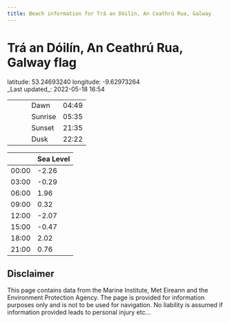 ```yaml
---
title: Beach information for Trá an Dóilín, An Ceathrú Rua, Galway
---
```

# Trá an Dóilín, An Ceathrú Rua, Galway <span class="material-icons blue-flag">flag</span>

<div class="location-info">latitude: 53.24693240 longitude: -9.62973264</div>
<div class="met-eireann-warnings"></div>
_Last updated_: 2022-05-18 16:54

|   |   |   |   |   |
|---|---|---|---|---|
|   |   |   | Dawn  | 04:49 |
|   |   |   | Sunrise  | 05:35 |
|   |   |   | Sunset  | 21:35 |
|   |   |   | Dusk  | 22:22 |

<div></div>

|   | Sea Level  |
|---|---|
| 00:00 | -2.26 |
| 03:00 | -0.29 |
| 06:00 | 1.96 |
| 09:00 | 0.32 |
| 12:00 | -2.07 |
| 15:00 | -0.47 |
| 18:00 | 2.02 |
| 21:00 | 0.76 |

## Disclaimer

This page contains data from the Marine Institute,
Met Eireann and the Environment Protection Agency. The page is provided for
information purposes only and is not to be used for navigation. No liability
is assumed if information provided leads to personal injury etc...